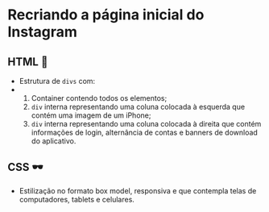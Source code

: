 # Recriando a página inicial do **Instagram**

## HTML :bookmark_tabs:

- Estrutura de `divs` com:
- 1. Container contendo todos os elementos;
  2. `div` interna representando uma coluna colocada à esquerda que contém uma imagem de um iPhone;
  3. `div` interna representando uma coluna colocada à direita que contém informações de login, alternância de contas e banners de download do aplicativo.

## CSS :dark_sunglasses:

- Estilização no formato box model, responsiva e que contempla telas de computadores, tablets e celulares.